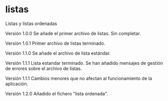 # listas
Listas y listas ordenadas

Versión 1.0.0
Se añade el primer archivo de listas. Sin completar.

Versión 1.0.1
Primer archivo de listas terminado.

Versión 1.1.0
Se añade el archivo de lista estándar.

Versión 1.1.1
Lista estandar terminado.
Se han añadido mensajes de gestión de errores sobre el archivo de listas.

Versión 1.1.1
Cambios menores que no afectan al funcionamiento de la aplicación.

Versión 1.2.0
Añadido el fichero "lista ordenada".